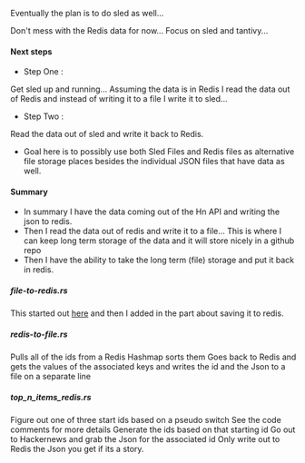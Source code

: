 
Eventually the plan is to do sled as well...

Don't mess with the Redis data for now...
Focus on sled and tantivy...

#### Next steps

* Step One :

Get sled up and running... Assuming the data is in Redis I read
the data out of Redis and instead of writing it to a file I
write it to sled...

* Step Two :

Read the data out of sled and write it back to Redis.

* Goal here is to possibly use both Sled Files and Redis files
as alternative file storage places besides the individual JSON
files that have data as well.

#### Summary

* In summary I have the data coming out of the Hn API and writing
the json to redis.
* Then I read the data out of redis and write it to a file...  This is
where I can keep long term storage of the data and it will store nicely
in a github repo
* Then I have the ability to take the long term (file) storage and put
it back in redis.

##### file-to-redis.rs

This started out
[here](https://github.com/stormasm/rust-examples/blob/master/lifetimes/examples/readfile.rs) and then I added in the part about saving it to redis.

##### redis-to-file.rs

Pulls all of the ids from a Redis Hashmap
sorts them
Goes back to Redis and gets the values of the associated keys
and writes the id and the Json to a file on a separate line

##### top_n_items_redis.rs

Figure out one of three start ids based on a pseudo switch
See the code comments for more details
Generate the ids based on that starting id
Go out to Hackernews and grab the Json for the associated id
Only write out to Redis the Json you get if its a story.

